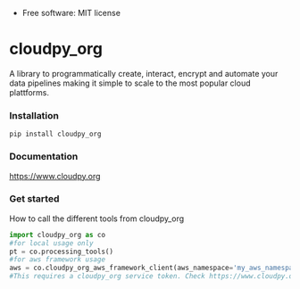 * Free software: MIT license

# cloudpy_org
A library to programmatically create, interact, encrypt and automate your data pipelines making it simple to scale to the most popular cloud plattforms.

### Installation
```
pip install cloudpy_org
```
### Documentation

https://www.cloudpy.org

### Get started
How to call the different tools from cloudpy_org
```Python
import cloudpy_org as co 
#for local usage only
pt = co.processing_tools()
#for aws framework usage
aws = co.cloudpy_org_aws_framework_client(aws_namespace='my_aws_namespace',env='dev or prod')
#This requires a cloudpy_org service token. Check https://www.cloudpy.org for more info.
```
